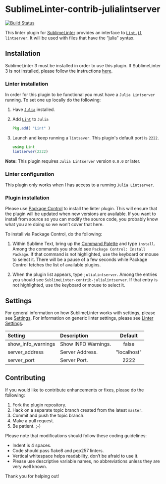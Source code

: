 SublimeLinter-contrib-julialintserver
================================

[![Build Status](https://travis-ci.org/invenia/SublimeLinter-contrib-julialintserver.svg?branch=master)](https://travis-ci.org/invenia/SublimeLinter-contrib-julialintserver)

This linter plugin for [SublimeLinter][docs] provides an interface to [`Lint.jl`](https://github.com/tonyhffong/Lint.jl) `lintserver`. It will be used with files that have the “julia” syntax.

## Installation
SublimeLinter 3 must be installed in order to use this plugin. If SublimeLinter 3 is not installed, please follow the instructions [here][installation].

### Linter installation
In order for this plugin to be functional you must have a `Julia Lintserver` running. To set one up locally do the following:

1. Have [`Julia`](http://julialang.org/) installed.

1. Add [`Lint`](https://github.com/tonyhffong/Lint.jl) to `Julia`
   ```Julia
   Pkg.add( "Lint" )
   ```

1. Launch and keep running a `lintsever`.  This plugin's default port is `2222`.
   ```Julia
   using Lint
   lintserver(2222)
   ```

**Note:** This plugin requires `Julia Lintserver` version `0.0.0` or later.

### Linter configuration

This plugin only works when I has access to a running `Julia Lintserver`.

### Plugin installation
Please use [Package Control][pc] to install the linter plugin. This will ensure that the plugin will be updated when new versions are available. If you want to install from source so you can modify the source code, you probably know what you are doing so we won’t cover that here.

To install via Package Control, do the following:

1. Within Sublime Text, bring up the [Command Palette][cmd] and type `install`. Among the commands you should see `Package Control: Install Package`. If that command is not highlighted, use the keyboard or mouse to select it. There will be a pause of a few seconds while Package Control fetches the list of available plugins.

1. When the plugin list appears, type `julialintserver`. Among the entries you should see `SublimeLinter-contrib-julialintserver`. If that entry is not highlighted, use the keyboard or mouse to select it.

## Settings
For general information on how SublimeLinter works with settings, please see [Settings][settings]. For information on generic linter settings, please see [Linter Settings][linter-settings].

|Setting|Description|Default|
|:------|:----------|:------------:|
|show_info_warnings|Show INFO Warnings.|false
|server_address|Server Address.|"localhost"
|server_port|Server Port.|2222

## Contributing
If you would like to contribute enhancements or fixes, please do the following:

1. Fork the plugin repository.
1. Hack on a separate topic branch created from the latest `master`.
1. Commit and push the topic branch.
1. Make a pull request.
1. Be patient.  ;-)

Please note that modifications should follow these coding guidelines:

- Indent is 4 spaces.
- Code should pass flake8 and pep257 linters.
- Vertical whitespace helps readability, don’t be afraid to use it.
- Please use descriptive variable names, no abbreviations unless they are very well known.

Thank you for helping out!

[docs]: http://sublimelinter.readthedocs.org
[installation]: http://sublimelinter.readthedocs.org/en/latest/installation.html
[locating-executables]: http://sublimelinter.readthedocs.org/en/latest/usage.html#how-linter-executables-are-located
[pc]: https://sublime.wbond.net/installation
[cmd]: http://docs.sublimetext.info/en/sublime-text-3/extensibility/command_palette.html
[settings]: http://sublimelinter.readthedocs.org/en/latest/settings.html
[linter-settings]: http://sublimelinter.readthedocs.org/en/latest/linter_settings.html
[inline-settings]: http://sublimelinter.readthedocs.org/en/latest/settings.html#inline-settings
